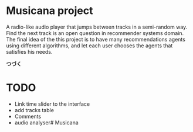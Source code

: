 # Musicana project
A radio-like audio player that jumps between tracks in a semi-random way.
Find the next track is an open question in recommender systems domain. 
The final idea of the this project is to have many recommendations agents using different algorithms, and let each user chooses the agents that satisfies his needs.

**つづく**

# TODO
- Link time slider to the interface
- add tracks table
- Comments
- audio analyser# Musicana
